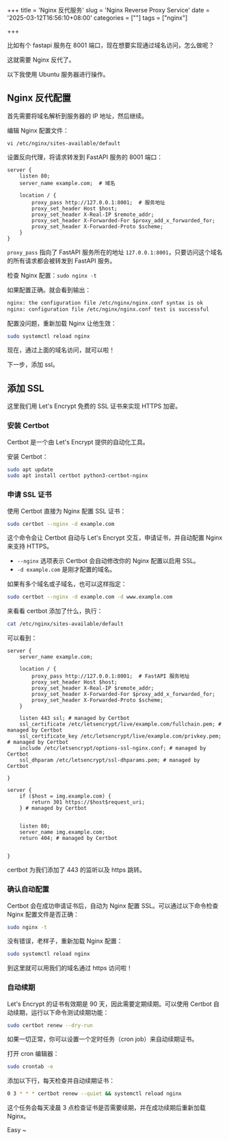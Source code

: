 +++
title = 'Nginx 反代服务'
slug = 'Nginx Reverse Proxy Service'
date = '2025-03-12T16:56:10+08:00'
categories = [""]
tags = ["nginx"]

+++



比如有个 fastapi 服务在 8001 端口，现在想要实现通过域名访问，怎么做呢？

这就需要 Nginx 反代了。

以下我使用 Ubuntu 服务器进行操作。



## Nginx 反代配置

首先需要将域名解析到服务器的 IP 地址，然后继续。



编辑 Nginx 配置文件：

`vi /etc/nginx/sites-available/default`

设置反向代理，将请求转发到 FastAPI 服务的 8001 端口：

```nginx
server {
    listen 80;
    server_name example.com;  # 域名

    location / {
        proxy_pass http://127.0.0.1:8001;  # 服务地址
        proxy_set_header Host $host;
        proxy_set_header X-Real-IP $remote_addr;
        proxy_set_header X-Forwarded-For $proxy_add_x_forwarded_for;
        proxy_set_header X-Forwarded-Proto $scheme;
    }
}
```

 `proxy_pass` 指向了 FastAPI 服务所在的地址 `127.0.0.1:8001`，只要访问这个域名的所有请求都会被转发到 FastAPI 服务。



检查 Nginx 配置：`sudo nginx -t`

如果配置正确。就会看到输出：

```bash
nginx: the configuration file /etc/nginx/nginx.conf syntax is ok
nginx: configuration file /etc/nginx/nginx.conf test is successful
```



配置没问题，重新加载 Nginx 让他生效：

```bash
sudo systemctl reload nginx
```



现在，通过上面的域名访问，就可以啦！

下一步，添加 ssl。



## 添加 SSL

这里我们用 Let's Encrypt 免费的 SSL 证书来实现 HTTPS 加密。



### 安装 Certbot

Certbot 是一个由 Let's Encrypt 提供的自动化工具。

安装 Certbot：

```bash
sudo apt update
sudo apt install certbot python3-certbot-nginx
```



### 申请 SSL 证书

使用 Certbot 直接为 Nginx 配置 SSL 证书：

```bash
sudo certbot --nginx -d example.com
```

这个命令会让 Certbot 自动与 Let's Encrypt 交互，申请证书，并自动配置 Nginx 来支持 HTTPS。

- `--nginx` 选项表示 Certbot 会自动修改你的 Nginx 配置以启用 SSL。
- `-d example.com` 是刚才配置的域名。



如果有多个域名或子域名，也可以这样指定：

```bash
sudo certbot --nginx -d example.com -d www.example.com
```



来看看 certbot 添加了什么，执行：

```bash
cat /etc/nginx/sites-available/default
```

可以看到：

```
server {
    server_name example.com;

    location / {
        proxy_pass http://127.0.0.1:8001;  # FastAPI 服务地址
        proxy_set_header Host $host;
        proxy_set_header X-Real-IP $remote_addr;
        proxy_set_header X-Forwarded-For $proxy_add_x_forwarded_for;
        proxy_set_header X-Forwarded-Proto $scheme;
    }

    listen 443 ssl; # managed by Certbot
    ssl_certificate /etc/letsencrypt/live/example.com/fullchain.pem; # managed by Certbot
    ssl_certificate_key /etc/letsencrypt/live/example.com/privkey.pem; # managed by Certbot
    include /etc/letsencrypt/options-ssl-nginx.conf; # managed by Certbot
    ssl_dhparam /etc/letsencrypt/ssl-dhparams.pem; # managed by Certbot

}

server {
    if ($host = img.example.com) {
        return 301 https://$host$request_uri;
    } # managed by Certbot


    listen 80;
    server_name img.example.com;
    return 404; # managed by Certbot


}
```

certbot 为我们添加了 443 的监听以及 https 跳转。





### 确认自动配置

Certbot 会在成功申请证书后，自动为 Nginx 配置 SSL。可以通过以下命令检查 Nginx 配置文件是否正确：

```bash
sudo nginx -t
```

没有错误，老样子，重新加载 Nginx 配置：

```bash
sudo systemctl reload nginx
```

到这里就可以用我们的域名通过 https 访问啦！



### 自动续期

Let's Encrypt 的证书有效期是 90 天，因此需要定期续期。可以使用 Certbot 自动续期，运行以下命令测试续期功能：

```bash
sudo certbot renew --dry-run
```

如果一切正常，你可以设置一个定时任务（cron job）来自动续期证书。

打开 cron 编辑器：

```bash
sudo crontab -e
```

添加以下行，每天检查并自动续期证书：

```bash
0 3 * * * certbot renew --quiet && systemctl reload nginx
```

这个任务会每天凌晨 3 点检查证书是否需要续期，并在成功续期后重新加载 Nginx。



Easy ~

